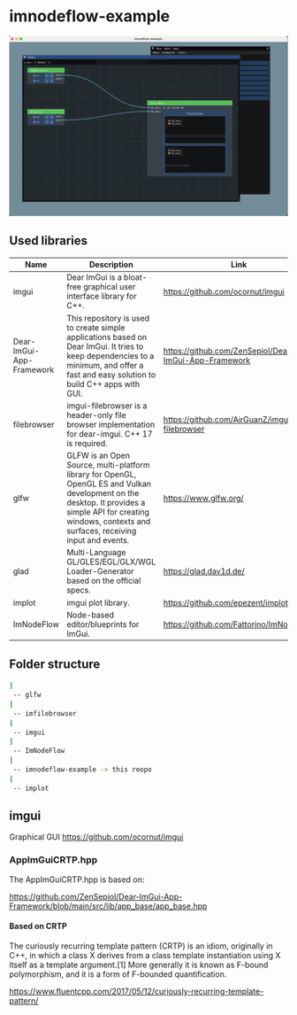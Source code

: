 # imnodeflow-example

![Example](ImNodeFlowExample.png)

## Used libraries

| Name | Description | Link |
| --- | ----------- | ---|
| imgui | Dear ImGui is a bloat-free graphical user interface library for C++. | https://github.com/ocornut/imgui |
| Dear-ImGui-App-Framework | This repository is used to create simple applications based on Dear ImGui. It tries to keep dependencies to a minimum, and offer a fast and easy solution to build C++ apps with GUI. | https://github.com/ZenSepiol/Dear-ImGui-App-Framework |
| filebrowser | imgui-filebrowser is a header-only file browser implementation for dear-imgui. C++ 17 is required.  | https://github.com/AirGuanZ/imgui-filebrowser |
| glfw | GLFW is an Open Source, multi-platform library for OpenGL, OpenGL ES and Vulkan development on the desktop. It provides a simple API for creating windows, contexts and surfaces, receiving input and events. | https://www.glfw.org/ |
| glad | Multi-Language GL/GLES/EGL/GLX/WGL Loader-Generator based on the official specs. | https://glad.dav1d.de/ |
| implot | imgui plot library. | https://github.com/epezent/implot |
| ImNodeFlow | Node-based editor/blueprints for ImGui. | https://github.com/Fattorino/ImNodeFlow |


## Folder structure

```bash
|
 -- glfw
|
 -- imfilebrowser
|
 -- imgui
|
 -- ImNodeFlow
|
 -- imnodeflow-example -> this reopo
|
 -- implot
```

## imgui

Graphical GUI https://github.com/ocornut/imgui


### AppImGuiCRTP.hpp
The AppImGuiCRTP.hpp is based on:

https://github.com/ZenSepiol/Dear-ImGui-App-Framework/blob/main/src/lib/app_base/app_base.hpp

#### Based on CRTP

The curiously recurring template pattern (CRTP) is an idiom, originally in C++, in which a class X derives from a class template instantiation using X itself as a template argument.[1] More generally it is known as F-bound polymorphism, and it is a form of F-bounded quantification.

https://www.fluentcpp.com/2017/05/12/curiously-recurring-template-pattern/

